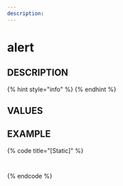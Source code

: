 ```yaml
---
description:    
---
```


#   alert                       

## DESCRIPTION

{% hint style="info" %}
{% endhint %}
  
## VALUES



## EXAMPLE

{% code title="\[Static\]" %}
```markup
 
```
{% endcode %}